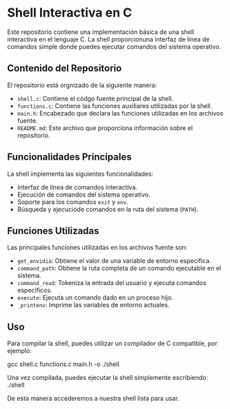 # Shell Interactiva en C

Este repositorio contiene una implementación básica de una shell interactiva en el lenguaje C. La shell proporcionuna interfaz de línea de comandos simple donde puedes ejecutar comandos del sistema operativo.

## Contenido del Repositorio

El repositorio está orgnizado de la siguiente manera:

- `shell.c`: Contiene el códgo fuente principal de la shell.
- `functions.c`: Contiene las funciones auxiliares utilizadas por la shell.
- `main.h`: Encabezado que declara las funciones utilizadas en los archivos fuente.
- `README.md`: Este archivo que proporciona información sobre el repositorio.

## Funcionalidades Principales

La shell implementa las siguientes funcionalidades:

- Interfaz de línea de comandos interactiva.
- Ejecución de comandos del sistema operativo.
- Soporte para los comandos `exit` y `env`.
- Búsqueda y ejecucióde comandos en la ruta del sistema (`PATH`).

## Funciones Utilizadas

Las principales funciones utilizadas en los archivos fuente son:

- `get_envidia`: Obtiene el valor de una variable de entorno especifica.
- `command_path`: Obtiene la ruta completa de un comando ejecutable en el sistema.
- `command_read`: Tokeniza la entrada del usuario y ejecuta comandos específicos.
- `execute`: Ejecuta un comando dado en un proceso hijo.
- `_printenv`: Imprime las variables de entorno actuales.

## Uso

Para compilar la shell, puedes utilizar un compilador de C compatible, por ejemplo:

gcc shell.c functions.c main.h -o ./shell

Una vez compilada, puedes ejecutar la shell simplemente escribiendo:
./shell

De esta manera accederemos a nuestra shell lista para usar.

